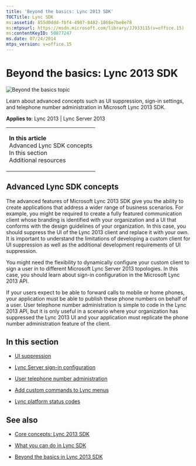 ```yaml
---
title: 'Beyond the basics: Lync 2013 SDK'
TOCTitle: Lync SDK
ms:assetid: 855d0ddd-fbf4-4987-8482-1868e7be8e78
ms:mtpsurl: https://msdn.microsoft.com/library/JJ933115(v=office.15)
ms:contentKeyID: 50877247
ms.date: 07/24/2014
mtps_version: v=office.15
---
```


# Beyond the basics: Lync 2013 SDK

![Beyond the basics topic](images/JJ937254.mod_icon_beyondbasics_long(Office.15).png "Beyond the basics topic")

Learn about advanced concepts such as UI suppression, sign-in settings, and telephone number administration in Microsoft Lync 2013 SDK.



**Applies to**: Lync 2013 | Lync Server 2013

<table>
<colgroup>
<col style="width: 100%" />
</colgroup>
<tbody>
<tr class="odd">
<td><p><strong>In this article</strong><br />
Advanced Lync SDK concepts<br />
In this section<br />
Additional resources</p></td>
</tr>
</tbody>
</table>

## Advanced Lync SDK concepts

The advanced features of Microsoft Lync 2013 SDK give you the ability to create applications that address a wider range of business scenarios. For example, you might be required to create a fully featured communication client whose branding is identified with your organization and a UI that conforms with the design guidelines of your organization. In this case, you should suppress the UI of the Lync 2013 client and replace it with your own. It is important to understand the limitations of developing a custom client for UI suppression as well as the additional development requirements of UI suppression.

You might need the flexibility to dynamically configure your custom client to sign a user in to different Microsoft Lync Server 2013 topologies. In this case, you should learn about sign-in configuration in the Microsoft Lync 2013 API.

If your users expect to be able to forward calls to mobile or home phones, your application must be able to publish these phone numbers on behalf of a user. User telephone number administration is simple to code in the Lync 2013 API, but it is only useful in a scenario where your organization has suppressed the Lync 2013 UI and your application must replicate the phone number administration feature of the client.

## In this section

  - [UI suppression](ui-suppression.md)

  - [Lync Server sign-in configuration](lync-server-sign-in-configuration.md)

  - [User telephone number administration](user-telephone-number-administration.md)

  - [Add custom commands to Lync menus](add-custom-commands-to-lync-menus.md)

  - [Lync platform status codes](lync-platform-status-codes.md)

## See also

  - [Core concepts: Lync 2013 SDK](core-concepts-lync-2013-sdk.md)

  - [What you can do in Lync SDK](what-you-can-do-in-lync-sdk.md)

  - [Beyond the basics in Lync 2013 SDK](beyond-the-basics-in-lync-2013-sdk.md)

